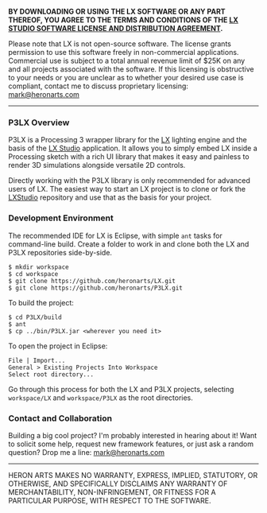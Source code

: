 **BY DOWNLOADING OR USING THE LX SOFTWARE OR ANY PART THEREOF, YOU AGREE TO THE TERMS AND CONDITIONS OF THE [LX STUDIO SOFTWARE LICENSE AND DISTRIBUTION AGREEMENT](http://lx.studio/license).**

Please note that LX is not open-source software. The license grants permission to use this software freely in non-commercial applications. Commercial use is subject to a total annual revenue limit of $25K on any and all projects associated with the software. If this licensing is obstructive to your needs or you are unclear as to whether your desired use case is compliant, contact me to discuss proprietary licensing: mark@heronarts.com

---

### P3LX Overview ###

P3LX is a Processing 3 wrapper library for the [LX](https://github.com/heronarts/LX) lighting engine and the basis of the [LX Studio](http://lx.studio/) application. It allows you to simply embed LX inside a Processing sketch with a rich UI library that makes it easy and painless to render 3D simulations alongside versatile 2D controls.

Directly working with the P3LX library is only recommended for advanced users of LX. The easiest way to start an LX project is to clone or fork the [LXStudio](https://github.com/heronarts/LXStudio) repository and use that as the basis for your project.

### Development Environment ###

The recommended IDE for LX is Eclipse, with simple `ant` tasks for command-line build. Create a folder to work in and clone both the LX and P3LX repositories side-by-side.
```
$ mkdir workspace
$ cd workspace
$ git clone https://github.com/heronarts/LX.git
$ git clone https://github.com/heronarts/P3LX.git
```

To build the project:
```
$ cd P3LX/build
$ ant
$ cp ../bin/P3LX.jar <wherever you need it>
```

To open the project in Eclipse:
```
File | Import...
General > Existing Projects Into Workspace
Select root directory...
```

Go through this process for both the LX and P3LX projects, selecting `workspace/LX` and `workspace/P3LX` as the root directories.

### Contact and Collaboration ###

Building a big cool project? I'm probably interested in hearing about it! Want to solicit some help, request new framework features, or just ask a random question? Drop me a line: mark@heronarts.com

---

HERON ARTS MAKES NO WARRANTY, EXPRESS, IMPLIED, STATUTORY, OR OTHERWISE, AND SPECIFICALLY DISCLAIMS ANY WARRANTY OF MERCHANTABILITY, NON-INFRINGEMENT, OR FITNESS FOR A PARTICULAR PURPOSE, WITH RESPECT TO THE SOFTWARE.

